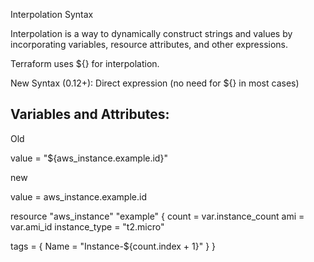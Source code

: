 Interpolation Syntax

Interpolation is a way to dynamically construct strings and values by incorporating variables, resource attributes, and other expressions.


Terraform uses ${} for interpolation.

New Syntax (0.12+): Direct expression (no need for ${} in most cases)


## Variables and Attributes: 

Old 

value = "${aws_instance.example.id}"


new 

value = aws_instance.example.id


resource "aws_instance" "example" {
  count         = var.instance_count
  ami           = var.ami_id
  instance_type = "t2.micro"

  tags = {
    Name = "Instance-${count.index + 1}"
  }
}
